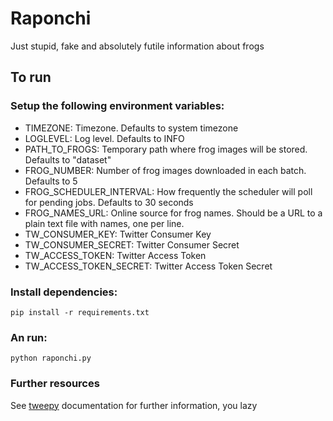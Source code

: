 # Raponchi
Just stupid, fake and absolutely futile information about frogs

## To run

### Setup the following environment variables:

- TIMEZONE: Timezone. Defaults to system timezone
- LOGLEVEL: Log level. Defaults to INFO
- PATH_TO_FROGS: Temporary path where frog images will be stored. Defaults to "dataset"
- FROG_NUMBER: Number of frog images downloaded in each batch. Defaults to 5
- FROG_SCHEDULER_INTERVAL: How frequently the scheduler will poll for pending jobs. Defaults to 30 seconds
- FROG_NAMES_URL: Online source for frog names. Should be a URL to a plain text file with names, one per line.
- TW_CONSUMER_KEY: Twitter Consumer Key
- TW_CONSUMER_SECRET: Twitter Consumer Secret
- TW_ACCESS_TOKEN: Twitter Access Token
- TW_ACCESS_TOKEN_SECRET: Twitter Access Token Secret

### Install dependencies:

```
pip install -r requirements.txt
```

### An run:

```
python raponchi.py
```

### Further resources

See [tweepy](https://docs.tweepy.org/en/stable/index.html) documentation for further information, you lazy
